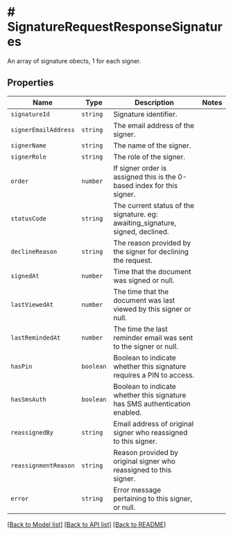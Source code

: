 # # SignatureRequestResponseSignatures

An array of signature obects, 1 for each signer.

## Properties

Name | Type | Description | Notes
------------ | ------------- | ------------- | -------------
| `signatureId` | ```string``` |  Signature identifier.  |  |
| `signerEmailAddress` | ```string``` |  The email address of the signer.  |  |
| `signerName` | ```string``` |  The name of the signer.  |  |
| `signerRole` | ```string``` |  The role of the signer.  |  |
| `order` | ```number``` |  If signer order is assigned this is the 0-based index for this signer.  |  |
| `statusCode` | ```string``` |  The current status of the signature. eg: awaiting_signature, signed, declined.  |  |
| `declineReason` | ```string``` |  The reason provided by the signer for declining the request.  |  |
| `signedAt` | ```number``` |  Time that the document was signed or null.  |  |
| `lastViewedAt` | ```number``` |  The time that the document was last viewed by this signer or null.  |  |
| `lastRemindedAt` | ```number``` |  The time the last reminder email was sent to the signer or null.  |  |
| `hasPin` | ```boolean``` |  Boolean to indicate whether this signature requires a PIN to access.  |  |
| `hasSmsAuth` | ```boolean``` |  Boolean to indicate whether this signature has SMS authentication enabled.  |  |
| `reassignedBy` | ```string``` |  Email address of original signer who reassigned to this signer.  |  |
| `reassignmentReason` | ```string``` |  Reason provided by original signer who reassigned to this signer.  |  |
| `error` | ```string``` |  Error message pertaining to this signer, or null.  |  |

[[Back to Model list]](../../README.md#models) [[Back to API list]](../../README.md#endpoints) [[Back to README]](../../README.md)
